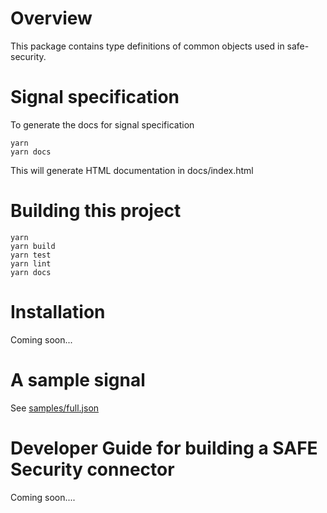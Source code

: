 # Overview

This package contains type definitions of common objects used in safe-security.

# Signal specification 

To generate the docs for signal specification

```
yarn
yarn docs
```

This will generate HTML documentation in docs/index.html

# Building this project
```
yarn
yarn build
yarn test
yarn lint
yarn docs
```

# Installation

Coming soon...

# A sample signal

See [samples/full.json](/samples/full.json)
# Developer Guide for building a SAFE Security connector

Coming soon....